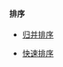 #### 排序

- [归并排序](https://github.com/A11Might/SomePracticeCode/blob/master/util/MergeSort.java)

- [快速排序](https://github.com/A11Might/SomePracticeCode/blob/master/util/QuickSort.java)
